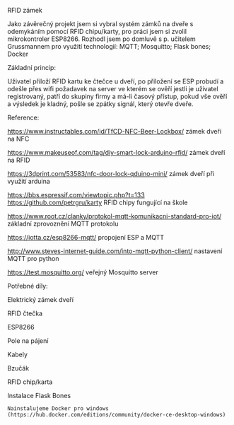 RFID zámek 

Jako závěrečný projekt jsem si vybral systém zámků na dveře s odemykáním pomocí RFID chipu/karty, pro práci jsem si zvolil mikrokontroler ESP8266. Rozhodl jsem po domluvě s p. učitelem Grussmannem pro využití technologií: MQTT; Mosquitto; Flask bones; Docker 

 

Základní princip: 

Uživatel přiloží RFID kartu ke čtečce u dveří, po přiložení se ESP probudí a odešle přes wifi požadavek na server ve kterém se ověří jestli je uživatel registrovaný, patří do skupiny firmy a má-li časový přístup, pokud vše ověří a výsledek je kladný, pošle se zpátky signál, který otevře dveře. 

 

Reference: 

https://www.instructables.com/id/TfCD-NFC-Beer-Lockbox/ zámek dveří na NFC 

https://www.makeuseof.com/tag/diy-smart-lock-arduino-rfid/ zámek dveří na RFID 

https://3dprint.com/53583/nfc-door-lock-qduino-mini/ zámek dveří při využití arduina 

https://bbs.espressif.com/viewtopic.php?t=133 https://github.com/petrgru/karty RFID chipy fungující na škole 

https://www.root.cz/clanky/protokol-mqtt-komunikacni-standard-pro-iot/ základní zprovoznění MQTT protokolu 

https://iotta.cz/esp8266-mqtt/ propojení ESP a MQTT 

http://www.steves-internet-guide.com/into-mqtt-python-client/ nastavení MQTT pro python 

https://test.mosquitto.org/ veřejný Mosquitto server 

 

Potřebné díly: 

Elektrický zámek dveří 

RFID čtečka 

ESP8266 

Pole na pájení 

Kabely 

Bzučák 

RFID chip/karta 

 

 

 

 

 

 

Instalace Flask Bones 

    Nainstalujeme Docker pro windows (https://hub.docker.com/editions/community/docker-ce-desktop-windows) 

     
